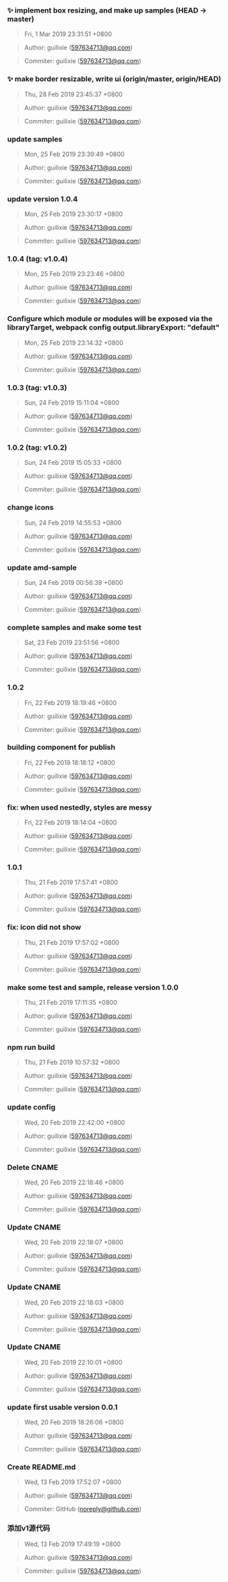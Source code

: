 ### :sparkles: implement box resizing, and make up samples (HEAD -> master)
>Fri, 1 Mar 2019 23:31:51 +0800

>Author: guilixie (597634713@qq.com)

>Commiter: guilixie (597634713@qq.com)




### :sparkles: make border resizable, write ui (origin/master, origin/HEAD)
>Thu, 28 Feb 2019 23:45:37 +0800

>Author: guilixie (597634713@qq.com)

>Commiter: guilixie (597634713@qq.com)




### update samples
>Mon, 25 Feb 2019 23:39:49 +0800

>Author: guilixie (597634713@qq.com)

>Commiter: guilixie (597634713@qq.com)




### update version 1.0.4
>Mon, 25 Feb 2019 23:30:17 +0800

>Author: guilixie (597634713@qq.com)

>Commiter: guilixie (597634713@qq.com)




### 1.0.4 (tag: v1.0.4)
>Mon, 25 Feb 2019 23:23:46 +0800

>Author: guilixie (597634713@qq.com)

>Commiter: guilixie (597634713@qq.com)




### Configure which module or modules will be exposed via the libraryTarget, webpack config output.libraryExport: "default"
>Mon, 25 Feb 2019 23:14:32 +0800

>Author: guilixie (597634713@qq.com)

>Commiter: guilixie (597634713@qq.com)




### 1.0.3 (tag: v1.0.3)
>Sun, 24 Feb 2019 15:11:04 +0800

>Author: guilixie (597634713@qq.com)

>Commiter: guilixie (597634713@qq.com)




### 1.0.2 (tag: v1.0.2)
>Sun, 24 Feb 2019 15:05:33 +0800

>Author: guilixie (597634713@qq.com)

>Commiter: guilixie (597634713@qq.com)




### change icons
>Sun, 24 Feb 2019 14:55:53 +0800

>Author: guilixie (597634713@qq.com)

>Commiter: guilixie (597634713@qq.com)




### update amd-sample
>Sun, 24 Feb 2019 00:56:39 +0800

>Author: guilixie (597634713@qq.com)

>Commiter: guilixie (597634713@qq.com)




### complete samples and make some test
>Sat, 23 Feb 2019 23:51:56 +0800

>Author: guilixie (597634713@qq.com)

>Commiter: guilixie (597634713@qq.com)




### 1.0.2
>Fri, 22 Feb 2019 18:19:46 +0800

>Author: guilixie (597634713@qq.com)

>Commiter: guilixie (597634713@qq.com)




### building component for publish
>Fri, 22 Feb 2019 18:18:12 +0800

>Author: guilixie (597634713@qq.com)

>Commiter: guilixie (597634713@qq.com)




### fix: when used nestedly, styles are messy
>Fri, 22 Feb 2019 18:14:04 +0800

>Author: guilixie (597634713@qq.com)

>Commiter: guilixie (597634713@qq.com)




### 1.0.1
>Thu, 21 Feb 2019 17:57:41 +0800

>Author: guilixie (597634713@qq.com)

>Commiter: guilixie (597634713@qq.com)




### fix: icon did not show
>Thu, 21 Feb 2019 17:57:02 +0800

>Author: guilixie (597634713@qq.com)

>Commiter: guilixie (597634713@qq.com)




### make some test and sample, release version 1.0.0
>Thu, 21 Feb 2019 17:11:35 +0800

>Author: guilixie (597634713@qq.com)

>Commiter: guilixie (597634713@qq.com)




### npm run build
>Thu, 21 Feb 2019 10:57:32 +0800

>Author: guilixie (597634713@qq.com)

>Commiter: guilixie (597634713@qq.com)




### update config
>Wed, 20 Feb 2019 22:42:00 +0800

>Author: guilixie (597634713@qq.com)

>Commiter: guilixie (597634713@qq.com)




### Delete CNAME
>Wed, 20 Feb 2019 22:18:46 +0800

>Author: guilixie (597634713@qq.com)

>Commiter: guilixie (597634713@qq.com)




### Update CNAME
>Wed, 20 Feb 2019 22:18:07 +0800

>Author: guilixie (597634713@qq.com)

>Commiter: guilixie (597634713@qq.com)




### Update CNAME
>Wed, 20 Feb 2019 22:18:03 +0800

>Author: guilixie (597634713@qq.com)

>Commiter: guilixie (597634713@qq.com)




### Update CNAME
>Wed, 20 Feb 2019 22:10:01 +0800

>Author: guilixie (597634713@qq.com)

>Commiter: guilixie (597634713@qq.com)




### update first usable version 0.0.1
>Wed, 20 Feb 2019 18:26:06 +0800

>Author: guilixie (597634713@qq.com)

>Commiter: guilixie (597634713@qq.com)




### Create README.md
>Wed, 13 Feb 2019 17:52:07 +0800

>Author: guilixie (597634713@qq.com)

>Commiter: GitHub (noreply@github.com)




### 添加v1源代码
>Wed, 13 Feb 2019 17:49:19 +0800

>Author: guilixie (597634713@qq.com)

>Commiter: guilixie (597634713@qq.com)




